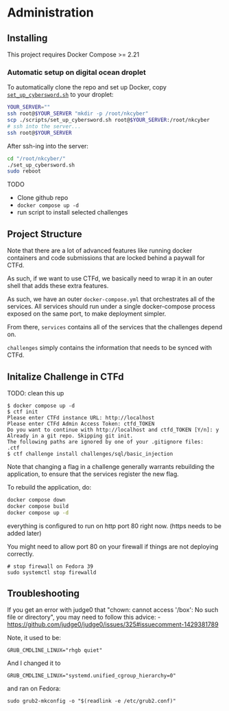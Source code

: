 # Administration

## Installing

This project requires Docker Compose >= 2.21

### Automatic setup on digital ocean droplet

To automatically clone the repo and set up Docker, copy [`set_up_cybersword.sh`](../scripts/set_up_cybersword.sh) to your droplet:

```bash
YOUR_SERVER=""
ssh root@$YOUR_SERVER "mkdir -p /root/nkcyber"
scp ./scripts/set_up_cybersword.sh root@$YOUR_SERVER:/root/nkcyber
# ssh into the server...
ssh root@$YOUR_SERVER 
```
After ssh-ing into the server:
```bash
cd "/root/nkcyber/"
./set_up_cybersword.sh
sudo reboot
```


TODO
- Clone github repo
- `docker compose up -d`
- run script to install selected challenges


## Project Structure

Note that there are a lot of advanced features like running docker containers and code submissions that are locked behind a paywall for CTFd.

As such, if we want to use CTFd, we basically need to wrap it in an outer shell that adds these extra features.

As such, we have an outer `docker-compose.yml` that orchestrates all of the services.
All services should run under a single docker-compose process exposed on the same port, to make deployment simpler.

From there, `services` contains all of the services that the challenges depend on.

`challenges` simply contains the information that needs to be synced with CTFd.

## Initalize Challenge in CTFd

TODO: clean this up

```
$ docker compose up -d
$ ctf init
Please enter CTFd instance URL: http://localhost
Please enter CTFd Admin Access Token: ctfd_TOKEN
Do you want to continue with http://localhost and ctfd_TOKEN [Y/n]: y
Already in a git repo. Skipping git init.
The following paths are ignored by one of your .gitignore files:
.ctf
$ ctf challenge install challenges/sql/basic_injection
```

Note that changing a flag in a challenge generally warrants rebuilding the application, to ensure that the services register the new flag.

To rebuild the application, do:

```bash
docker compose down
docker compose build
docker compose up -d
```

everything is configured to run on http port 80 right now. (https needs to be added later)

You might need to allow port 80 on your firewall if things are not deploying correctly.

```
# stop firewall on Fedora 39
sudo systemctl stop firewalld
```



## Troubleshooting

If you get an error with judge0 that "chown: cannot access '/box': No such file or directory", you may need to follow this advice:
    - <https://github.com/judge0/judge0/issues/325#issuecomment-1429381789>

Note, it used to be:
```
GRUB_CMDLINE_LINUX="rhgb quiet"
```

And I changed it to
```
GRUB_CMDLINE_LINUX="systemd.unified_cgroup_hierarchy=0"
```
and ran on Fedora:
```
sudo grub2-mkconfig -o "$(readlink -e /etc/grub2.conf)"
```



